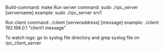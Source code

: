 Build-command: make
Run server command: sudo ./rpc_server [servername]
          example: sudo ./rpc_server srv1

Run client command: ./client [serveraddress] [message]
          example: ./client 192.168.0.1 "client1 message"
          
To watch logs: go to syslog file directory and grep syslog file on rpc_client_server
